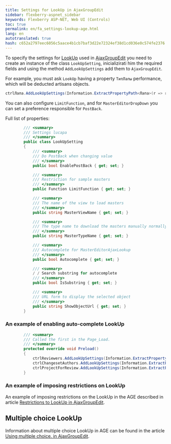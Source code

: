 ```yaml
---
title: Settings for LookUp in AjaxGroupEdit
sidebar: flexberry-aspnet_sidebar
keywords: Flexberry ASP-NET, Web UI (Controls)
toc: true
permalink: en/fa_settings-lookup-age.html
lang: en
autotranslated: true
hash: c652a2797eec6056c5aace4b1cb7baf3d22e72324ef38d1cd036e0c574fe2376
---
```


To specify the settings for [LookUp](fa_lookup-overview.html) used in [AjaxGroupEdit](fa_ajax-group-edit.html) you need to create an instance of the class `LookUpSetting`, inicializirati him the required fields and using the method `AddLookUpSettings` add them to `AjaxGroupEdit`.

For example, you must ask `LookUp` having a property `ТипЛапы` performance, which will be deducted artisans objects.

```csharp
ctrlЛапа.AddLookUpSettings(Information.ExtractPropertyPath<Лапа>(r => r.ТипЛапы), new LookUpSetting { MasterViewName = ТипЛапы.Views.ТипЛапыL.Name });
```

You can also configure `LimitFunction`, and for `MasterEditorDropDown` you can set a preference responsible for `PostBack`.

Full list of properties:

```csharp
        /// <summary> 
        /// Settings lucapa 
        /// </summary> 
        public class LookUpSetting
        {
            /// <summary> 
            /// Do PostBack when changing value 
            /// </summary> 
            public bool EnablePostBack { get; set; }

            /// <summary> 
            /// Restriction for sample masters 
            /// </summary> 
            public Function LimitFunction { get; set; }

            /// <summary> 
            /// The name of the view to load masters 
            /// </summary> 
            public string MasterViewName { get; set; }

            /// <summary> 
            /// The type name to download the masters manually normally should not be set 
            /// </summary> 
            public string MasterTypeName { get; set; }

            /// <summary> 
            /// Autocomplete for MasterEditorAjaxLookup 
            /// </summary> 
            public bool Autocomplete { get; set; }

            /// <summary> 
            / / Search substring for autocomplete 
            /// </summary> 
            public bool IsSubstring { get; set; }

            /// <summary> 
            /// URL form to display the selected object 
            /// </summary> 
            public string ShowObjectUrl { get; set; }
        }
```

### An example of enabling auto-complete LookUp

```csharp
        /// <summary> 
        /// Called the first in the Page_Load. 
        /// </summary> 
        protected override void Preload()
        {
            ctrlReviewers.AddLookUpSettings(Information.ExtractPropertyPath<Reviewer>(r => r.Programmer), new LookUpSetting() { Autocomplete = true });
            ctrlChangesetAuthors.AddLookUpSettings(Information.ExtractPropertyPath<ChangesetAuthor>(ca => ca.Programmer), new LookUpSetting() { Autocomplete = true });
            ctrlProjectForReview.AddLookUpSettings(Information.ExtractPropertyPath<ProjectForReview>(pfr => pfr.Project), new LookUpSetting() { Autocomplete = true });
        }
```

### An example of imposing restrictions on LookUp

An example of imposing restrictions on the LookUp in the AGE described in article [Restrictions to LookUp in AjaxGroupEdit](fa_limited-lookup-age.html).

## Multiple choice LookUp

Information about multiple choice LookUp in AGE can be found in the article [Using multiple choice. in AjaxGroupEdit](fa_multi-lookup-age.html).



